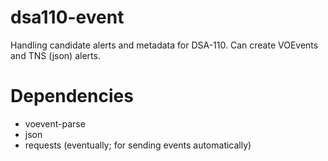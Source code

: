 # dsa110-event

Handling candidate alerts and metadata for DSA-110. Can create VOEvents and TNS (json) alerts.

# Dependencies

- voevent-parse
- json
- requests (eventually; for sending events automatically)